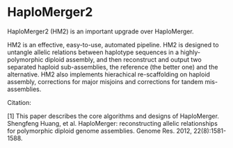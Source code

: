 # HaploMerger2

HaploMerger2 (HM2) is an important upgrade over HaploMerger.

HM2 is an effective, easy-to-use, automated pipeline. HM2 is designed to untangle allelic relations between haplotype sequences in a highly-polymorphic diploid assembly, and then reconstruct and output two separated haploid sub-assemblies, the reference (the better one) and the alternative. HM2 also implements hierachical re-scaffolding on haploid assembly, corrections for major misjoins and corrections for tandem mis-assemblies.	 
 
Citation:

[1] This paper describes the core algorithms and designs of HaploMerger.
Shengfeng Huang, et al. HaploMerger: reconstructing allelic relationships for polymorphic diploid genome assemblies. Genome Res. 2012, 22(8):1581-1588.	 
